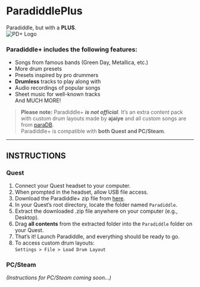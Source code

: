 # ParadiddlePlus  
Paradiddle, but with a **PLUS**.  
![PD+ Logo](https://github.com/user-attachments/assets/1244a2df-966d-4f7b-bcae-89548ffe0364)

### **Paradiddle+** includes the following features:
- Songs from famous bands (Green Day, Metallica, etc.)
- More drum presets
- Presets inspired by pro drummers
- **Drumless** tracks to play along with
- Audio recordings of popular songs
- Sheet music for well-known tracks  
And MUCH MORE!

> **Please note:** Paradiddle+ ***is not official***. It’s an extra content pack with custom drum layouts made by **ajaiye** and all custom songs are from [paraDB](https://paradb.net/).  
> Paradiddle+ is compatible with **both Quest and PC/Steam**.


---

## INSTRUCTIONS

### **Quest**
1. Connect your Quest headset to your computer.
2. When prompted in the headset, allow USB file access.
3. Download the Paradiddle+ zip file from [here](https://drive.google.com/drive/folders/1npFrpSFSxEphjDxDJiFV56PyOlZuTgZ3?usp=sharing).
4. In your Quest’s root directory, locate the folder named `Paradiddle`.
5. Extract the downloaded .zip file anywhere on your computer (e.g., Desktop).
6. Drag **all contents** from the extracted folder into the `Paradiddle` folder on your Quest.
7. That’s it! Launch Paradiddle, and everything should be ready to go.
8. To access custom drum layouts:  
   `Settings > File > Load Drum Layout`

### **PC/Steam**
*(Instructions for PC/Steam coming soon...)*
